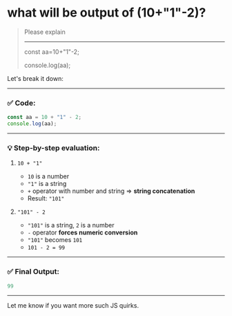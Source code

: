 
# what will be output of (10+"1"-2)?


> Please explain
> 
> ---
> 
> const aa=10+"1"-2;
> 
> console.log(aa);


Let's break it down:

---

### ✅ Code:

```js
const aa = 10 + "1" - 2;
console.log(aa);
```

---

### 💡 Step-by-step evaluation:

1. `10 + "1"`

   * `10` is a number
   * `"1"` is a string
   * `+` operator with number and string ⇒ **string concatenation**
   * Result: `"101"`

2. `"101" - 2`

   * `"101"` is a string, `2` is a number
   * `-` operator **forces numeric conversion**
   * `"101"` becomes `101`
   * `101 - 2 = 99`

---

### ✅ Final Output:

```js
99
```

---

Let me know if you want more such JS quirks.
